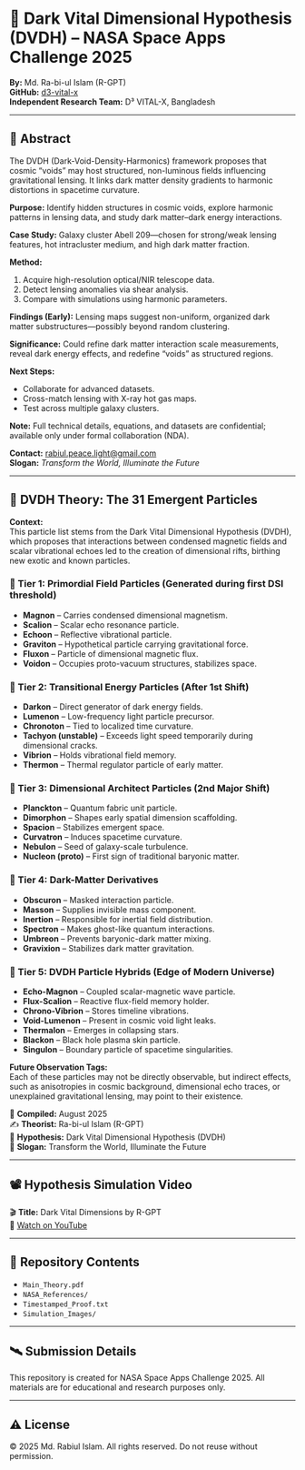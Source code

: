 # 🚀 Dark Vital Dimensional Hypothesis (DVDH) – NASA Space Apps Challenge 2025

**By:** Md. Ra-bi-ul Islam (R-GPT)  
**GitHub:** [d3-vital-x](https://github.com/d3-vital-x)  
**Independent Research Team:** D³ VITAL-X, Bangladesh  

---

## 🌌 Abstract
The DVDH (Dark-Void-Density-Harmonics) framework proposes that cosmic “voids” may host structured, non-luminous fields influencing gravitational lensing. It links dark matter density gradients to harmonic distortions in spacetime curvature.  

**Purpose:** Identify hidden structures in cosmic voids, explore harmonic patterns in lensing data, and study dark matter–dark energy interactions.  

**Case Study:** Galaxy cluster Abell 209—chosen for strong/weak lensing features, hot intracluster medium, and high dark matter fraction.  

**Method:**
1. Acquire high-resolution optical/NIR telescope data.  
2. Detect lensing anomalies via shear analysis.  
3. Compare with simulations using harmonic parameters.  

**Findings (Early):** Lensing maps suggest non-uniform, organized dark matter substructures—possibly beyond random clustering.  

**Significance:** Could refine dark matter interaction scale measurements, reveal dark energy effects, and redefine “voids” as structured regions.  

**Next Steps:**
- Collaborate for advanced datasets.  
- Cross-match lensing with X-ray hot gas maps.  
- Test across multiple galaxy clusters.  

**Note:** Full technical details, equations, and datasets are confidential; available only under formal collaboration (NDA).  

**Contact:** rabiul.peace.light@gmail.com  
**Slogan:** *Transform the World, Illuminate the Future*  

---

## 🧬 DVDH Theory: The 31 Emergent Particles

**Context:**  
This particle list stems from the Dark Vital Dimensional Hypothesis (DVDH), which proposes that interactions between condensed magnetic fields and scalar vibrational echoes led to the creation of dimensional rifts, birthing new exotic and known particles.  

### 🔹 Tier 1: Primordial Field Particles (Generated during first DSI threshold)
- **Magnon** – Carries condensed dimensional magnetism.  
- **Scalion** – Scalar echo resonance particle.  
- **Echoon** – Reflective vibrational particle.  
- **Graviton** – Hypothetical particle carrying gravitational force.  
- **Fluxon** – Particle of dimensional magnetic flux.  
- **Voidon** – Occupies proto-vacuum structures, stabilizes space.  

### 🔹 Tier 2: Transitional Energy Particles (After 1st Shift)
- **Darkon** – Direct generator of dark energy fields.  
- **Lumenon** – Low-frequency light particle precursor.  
- **Chronoton** – Tied to localized time curvature.  
- **Tachyon (unstable)** – Exceeds light speed temporarily during dimensional cracks.  
- **Vibrion** – Holds vibrational field memory.  
- **Thermon** – Thermal regulator particle of early matter.  

### 🔹 Tier 3: Dimensional Architect Particles (2nd Major Shift)
- **Planckton** – Quantum fabric unit particle.  
- **Dimorphon** – Shapes early spatial dimension scaffolding.  
- **Spacion** – Stabilizes emergent space.  
- **Curvatron** – Induces spacetime curvature.  
- **Nebulon** – Seed of galaxy-scale turbulence.  
- **Nucleon (proto)** – First sign of traditional baryonic matter.  

### 🔹 Tier 4: Dark-Matter Derivatives
- **Obscuron** – Masked interaction particle.  
- **Masson** – Supplies invisible mass component.  
- **Inertion** – Responsible for inertial field distribution.  
- **Spectron** – Makes ghost-like quantum interactions.  
- **Umbreon** – Prevents baryonic-dark matter mixing.  
- **Gravixion** – Stabilizes dark matter gravitation.  

### 🔹 Tier 5: DVDH Particle Hybrids (Edge of Modern Universe)
- **Echo-Magnon** – Coupled scalar-magnetic wave particle.  
- **Flux-Scalion** – Reactive flux-field memory holder.  
- **Chrono-Vibrion** – Stores timeline vibrations.  
- **Void-Lumenon** – Present in cosmic void light leaks.  
- **Thermalon** – Emerges in collapsing stars.  
- **Blackon** – Black hole plasma skin particle.  
- **Singulon** – Boundary particle of spacetime singularities.  

**Future Observation Tags:**  
Each of these particles may not be directly observable, but indirect effects, such as anisotropies in cosmic background, dimensional echo traces, or unexplained gravitational lensing, may point to their existence.  

📅 **Compiled:** August 2025  
✍️ **Theorist:** Ra-bi-ul Islam (R-GPT)  
🧪 **Hypothesis:** Dark Vital Dimensional Hypothesis (DVDH)  
🧭 **Slogan:** Transform the World, Illuminate the Future  

---

## 📽️ Hypothesis Simulation Video
🎬 **Title:** Dark Vital Dimensions by R-GPT  
🔗 [Watch on YouTube](https://youtu.be/dbWLp-cLfgk)  

---

## 📁 Repository Contents
- `Main_Theory.pdf`  
- `NASA_References/`  
- `Timestamped_Proof.txt`  
- `Simulation_Images/`  

---

## 🛰️ Submission Details
This repository is created for NASA Space Apps Challenge 2025. All materials are for educational and research purposes only.  

---

## ⚠️ License
© 2025 Md. Rabiul Islam. All rights reserved. Do not reuse without permission.
